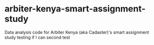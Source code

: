 # arbiter-kenya-smart-assignment-study
Data analysis code for Arbiter Kenya (aka Cadaster)'s smart assignment study
testing if I can 
second test
